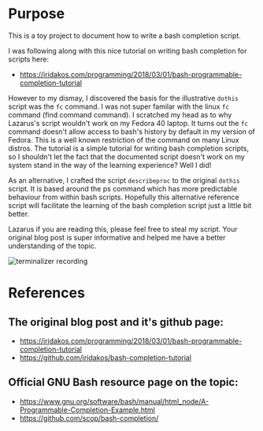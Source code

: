 # Purpose

This is a toy project to document how to write a bash completion script.

I was following along with this nice tutorial on writing bash completion for scripts here:

 - https://iridakos.com/programming/2018/03/01/bash-programmable-completion-tutorial

However to my dismay, I discovered the basis for the illustrative `dothis` script was the `fc`
command. I was not super familar with the linux `fc` command (find command command). I scratched
my head as to why Lazarus's script wouldn't work on my Fedora 40 laptop. It turns out the
`fc` command doesn't allow access to bash's history by default in my version of Fedora.
This is a well known restriction of the command on many Linux distros. The tutorial is a simple tutorial
for writing bash completion scripts, so I shouldn't let the fact that the documented
script doesn't work on my system stand in the way of the learning experience? Well I did!

As an alternative, I crafted the script `describeproc` to the original `dothis` script. 
It is based around the ps command which has more predictable behaviour from within
bash scripts. Hopefully this alternative reference script will facilitate the learning
of the bash completion script just a little bit better.

Lazarus if you are reading this, please feel free to steal my script. Your original blog
post is super informative and helped me have a better understanding of the topic.

![terminalizer recording](recording/demo.gif)

# References

## The original blog post and it's github page:

 - https://iridakos.com/programming/2018/03/01/bash-programmable-completion-tutorial
 - https://github.com/iridakos/bash-completion-tutorial

## Official GNU Bash resource page on the topic:

 - https://www.gnu.org/software/bash/manual/html_node/A-Programmable-Completion-Example.html
 - https://github.com/scop/bash-completion/

